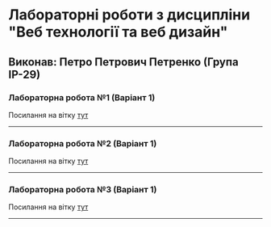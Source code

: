 # Лабораторні роботи з дисципліни "Веб технології та веб дизайн"

## Виконав: Петро Петрович Петренко (Група ІР-29)

### Лабораторна робота №1 (Варіант 1)
Посилання на вітку [тут]("google.com")

***
### Лабораторна робота №2 (Варіант 1)
Посилання на вітку [тут]("google.com")

***
### Лабораторна робота №3 (Варіант 1)
Посилання на вітку [тут]("google.com")

***
